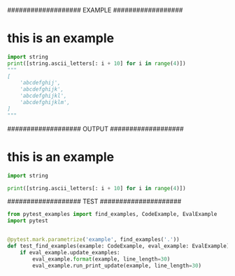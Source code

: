 ################### EXAMPLE ##################
# this is an example

```py
import string
print([string.ascii_letters[: i + 10] for i in range(4)])
"""
[
    'abcdefghij',
    'abcdefghijk',
    'abcdefghijkl',
    'abcdefghijklm',
]
"""
```
################### OUTPUT ###################
# this is an example

```py
import string

print([string.ascii_letters[: i + 10] for i in range(4)])
```
################### TEST #####################
```py
from pytest_examples import find_examples, CodeExample, EvalExample
import pytest


@pytest.mark.parametrize('example', find_examples('.'))
def test_find_examples(example: CodeExample, eval_example: EvalExample):
    if eval_example.update_examples:
        eval_example.format(example, line_length=30)
        eval_example.run_print_update(example, line_length=30)
```
